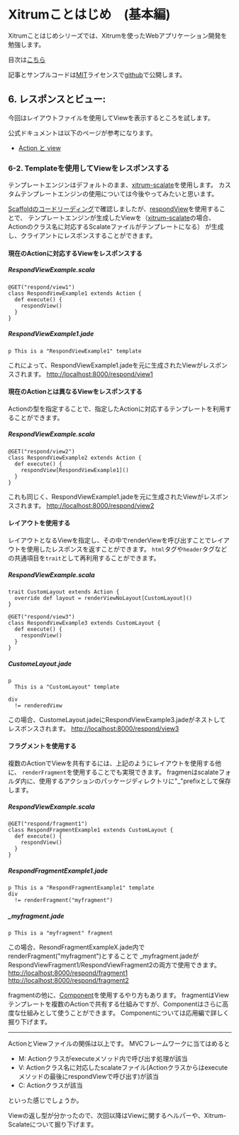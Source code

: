 # Xitrumことはじめ　(基本編)

Xitrumことはじめシリーズでは、Xitrumを使ったWebアプリケーション開発を勉強します。

目次は[こちら](http://george-osd-blog.heroku.com/40)

記事とサンプルコードは[MIT](http://opensource.org/licenses/mit-license.php)ライセンスで[github](https://github.com/georgeOsdDev/xitrum-kotohajime)で公開します。

## 6. レスポンスとビュー:

今回はレイアウトファイルを使用してViewを表示するところを試します。

公式ドキュメントは以下のページが参考になります。

 * [Action と view](http://xitrum-framework.github.io/guide/3.17/ja/action_view.html)

### 6-2. Templateを使用してViewをレスポンスする

テンプレートエンジンはデフォルトのまま、[xitrum-scalate](https://github.com/xitrum-framework/xitrum-scalate)を使用します。
カスタムテンプレートエンジンの使用については今後やってみたいと思います。

[Scaffoldのコードリーディング](http://george-osd-blog.heroku.com/44)で確認しましたが、[respondView](http://xitrum-framework.github.io/api/index.html#xitrum.Action@respondView)を使用することで、
テンプレートエンジンが生成したViewを（[xitrum-scalate](https://github.com/xitrum-framework/xitrum-scalate)の場合、Actionのクラス名に対応するScalateファイルがテンプレートになる）
が生成し、クライアントにレスポンスすることができます。

#### 現在のActionに対応するViewをレスポンスする

##### RespondViewExample.scala


    @GET("respond/view1")
    class RespondViewExample1 extends Action {
      def execute() {
        respondView()
      }
    }

##### RespondViewExample1.jade

    p This is a "RespondViewExample1" template

これによって、RespondViewExample1.jadeを元に生成されたViewがレスポンスされます。
[http://localhost:8000/respond/view1](http://localhost:8000/respond/view1)

#### 現在のActionとは異なるViewをレスポンスする

Actionの型を指定することで、指定したActionに対応するテンプレートを利用することができます。

##### RespondViewExample.scala

    @GET("respond/view2")
    class RespondViewExample2 extends Action {
      def execute() {
        respondView[RespondViewExample1]()
      }
    }


これも同じく、RespondViewExample1.jadeを元に生成されたViewがレスポンスされます。
[http://localhost:8000/respond/view2](http://localhost:8000/respond/view2)

#### レイアウトを使用する
レイアウトとなるViewを指定し、その中でrenderViewを呼び出すことでレイアウトを使用したレスポンスを返すことができます。
`html`タグや`header`タグなどの共通項目を`trait`として再利用することができます。

##### RespondViewExample.scala

    trait CustomLayout extends Action {
      override def layout = renderViewNoLayout[CustomLayout]()
    }

    @GET("respond/view3")
    class RespondViewExample3 extends CustomLayout {
      def execute() {
        respondView()
      }
    }

##### CustomeLayout.jade

    p
      This is a "CustomLayout" template

    div
      != renderedView

この場合、CustomeLayout.jadeにRespondViewExample3.jadeがネストしてレスポンスされます。
[http://localhost:8000/respond/view3](http://localhost:8000/respond/view3)

#### フラグメントを使用する

複数のActionでViewを共有するには、上記のようにレイアウトを使用する他に、
`renderFragment`を使用することでも実現できます。
fragmenはscalateフォルダ内に、使用するアクションのパッケージディレクトリに"_"prefixとして保存します。

##### RespondViewExample.scala

    @GET("respond/fragment1")
    class RespondFragmentExample1 extends CustomLayout {
      def execute() {
        respondView()
      }
    }

##### RespondFragmentExample1.jade

    p This is a "RespondFragmentExample1" template
    div
      != renderFragment("myfragment")

##### _myfragment.jade

    p This is a "myfragment" fragment

この場合、ResondFragmentExampleX.jade内でrenderFragment("myfragment")とすることで
_myfragment.jadeがRespondViewFragment1/RespondViewFragment2の両方で使用できます。
[http://localhost:8000/respond/fragment1](http://localhost:8000/respond/fragment1)
[http://localhost:8000/respond/fragment2](http://localhost:8000/respond/fragment2)

fragmentの他に、[Component](http://xitrum-framework.github.io/guide/3.18/ja/action_view.html#component)を使用するやり方もあります。
fragmentはViewテンプレートを複数のActionで共有する仕組みですが、Componentはさらに高度な仕組みとして使うことができます。
Componentについては応用編で詳しく掘り下げます。

---

ActionとViewファイルの関係は以上です。
MVCフレームワークに当てはめると

* M: Actionクラスがexecuteメソッド内で呼び出す処理が該当
* V: Actionクラス名に対応したscalateファイル(Actionクラスからはexecuteメソッドの最後にrespondViewで呼び出す)が該当
* C: Actionクラスが該当

といった感じでしょうか。

Viewの返し型が分かったので、次回以降はViewに関するヘルパーや、Xitrum-Scalateについて掘り下げます。
